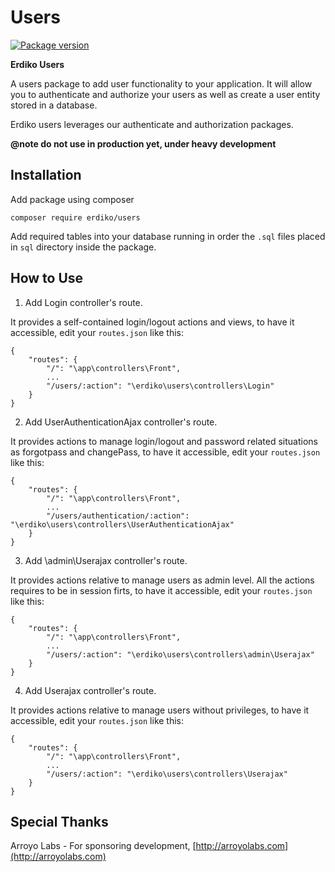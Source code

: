 # Users

[![Package version](https://img.shields.io/packagist/v/erdiko/users.svg?style=flat-square)](https://packagist.org/packages/erdiko/users)

**Erdiko Users**

A users package to add user functionality to your application.  It will allow you to authenticate and authorize your users as well as create a user entity stored in a database.

Erdiko users leverages our authenticate and authorization packages.

**@note do not use in production yet, under heavy development**


Installation
------------
Add package using composer 

`composer require erdiko/users`

Add required tables into your database running in order the `.sql` files placed in `sql` directory inside the package.

How to Use
----------
1. Add Login controller's route.
 
 It provides a self-contained login/logout actions and views, to have it accessible, edit your 
 `routes.json` like this:

```
{
    "routes": {
        "/": "\app\controllers\Front",
        ...
        "/users/:action": "\erdiko\users\controllers\Login"
    }
}
```

2. Add UserAuthenticationAjax controller's route.
 
 It provides actions to manage login/logout and password related situations as forgotpass and changePass, 
 to have it accessible, edit your `routes.json` like this:

```
{
    "routes": {
        "/": "\app\controllers\Front",
        ...
        "/users/authentication/:action": "\erdiko\users\controllers\UserAuthenticationAjax"
    }
}
```
3. Add \admin\Userajax controller's route.
 
 It provides actions relative to manage users as admin level. All the actions requires to be in session firts, 
 to have it accessible, edit your `routes.json` like this:

```
{
    "routes": {
        "/": "\app\controllers\Front",
        ...
        "/users/:action": "\erdiko\users\controllers\admin\Userajax"
    }
}
```

4. Add Userajax controller's route.
 
 It provides actions relative to manage users without privileges, to have it accessible, edit your `routes.json` like this:

```
{
    "routes": {
        "/": "\app\controllers\Front",
        ...
        "/users/:action": "\erdiko\users\controllers\Userajax"
    }
}
``` 

Special Thanks
--------------

Arroyo Labs - For sponsoring development, [http://arroyolabs.com](http://arroyolabs.com)